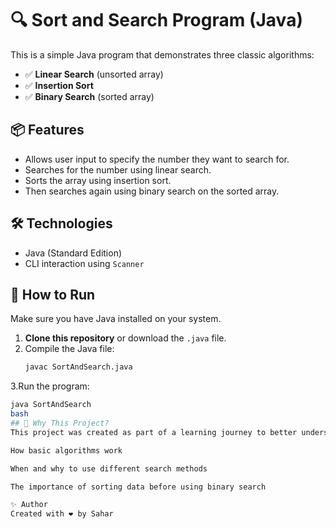 # 🔍 Sort and Search Program (Java)

This is a simple Java program that demonstrates three classic algorithms:

- ✅ **Linear Search** (unsorted array)
- ✅ **Insertion Sort**
- ✅ **Binary Search** (sorted array)

## 📦 Features

- Allows user input to specify the number they want to search for.
- Searches for the number using linear search.
- Sorts the array using insertion sort.
- Then searches again using binary search on the sorted array.

## 🛠 Technologies

- Java (Standard Edition)
- CLI interaction using `Scanner`
## 📁 How to Run

Make sure you have Java installed on your system.

1. **Clone this repository** or download the `.java` file.
2. Compile the Java file:
   ```bash
   javac SortAndSearch.java
3.Run the program:

```bash
java SortAndSearch
bash
## 🌱 Why This Project?
This project was created as part of a learning journey to better understand:

How basic algorithms work

When and why to use different search methods

The importance of sorting data before using binary search

✨ Author
Created with ❤️ by Sahar


